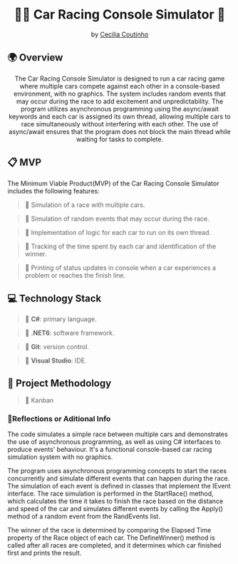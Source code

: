 ﻿<h1 align="center">🚗🚧 Car Racing Console Simulator 🚩</h1>

<p align = center>
by <a href="https://github.com/Cecilia-Coutinho">Cecilia Coutinho</a>
</p>

<h2>🌍 Overview</h2>

<p align = center>
The Car Racing Console Simulator is designed to run a car racing game where multiple cars compete against each other in a console-based environment, with no graphics. The system includes random events that may occur during the race to add excitement and unpredictability. The program utilizes asynchronous programming using the async/await keywords and each car is assigned its own thread, allowing multiple cars to race simultaneously without interfering with each other. The use of async/await ensures that the program does not block the main thread while waiting for tasks to complete.
</p>

<h2>📋 MVP</h2>
<p>
The Minimum Viable Product(MVP) of the Car Racing Console Simulator includes the following features:
</p>

>🎯 Simulation of a race with multiple cars.

>🎯 Simulation of random events that may occur during the race.

>🎯 Implementation of logic for each car to run on its own thread.

>🎯 Tracking of the time spent by each car and identification of the winner.

>🎯 Printing of status updates in console when a car experiences a problem or reaches the finish line.


<h2>💻 Technology Stack</h2>

>📌 <b>C#</b>: primary language.

>📌 <b>.NET6</b>: software framework.

>📌 <b>Git</b>: version control.

>📌 <b>Visual Studio</b>: IDE.

<h2>📏 Project Methodology</h2>

>📝 Kanban

<h3>💭Reflections or Aditional Info</h3>
<p>
The code simulates a simple race between multiple cars and demonstrates the use of asynchronous programming, as well as using C# interfaces to produce events' behaviour. It's a functional console-based car racing simulation system with no graphics. 
</p>
<p>
The program uses asynchronous programming concepts to start the races concurrently and simulate different events that can happen during the race. The simulation of each event is defined in classes that implement the IEvent interface. The race simulation is performed in the StartRace() method, which calculates the time it takes to finish the race based on the distance and speed of the car and simulates different events by calling the Apply() method of a random event from the RandEvents list.
</p>
<p>
The winner of the race is determined by comparing the Elapsed Time property of the Race object of each car. The DefineWinner() method is called after all races are completed, and it determines which car finished first and prints the result.
</p>
